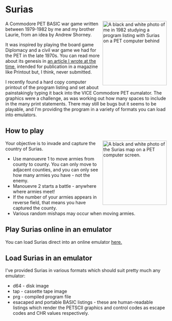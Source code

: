 # Surias
<img src="photos/Surias-Giles-listing.jpeg" alt="A black and white photo of me in 1982 studying a program listing with Surias on a PET computer behind" width="200" align="right">

A Commodore PET BASIC war game written between 1979-1982 by me and my brother Laurie, from an idea by Andrew Shorney.

It was inspired by playing the board game Diplomacy and a civil war game we had for the PET in the late 1970s. You can read more about its genesis in [an article I wrote at the time](docs/Surias-writing-a-program-can-be-fun-Blog-My-Wiki.pdf), intended for publication in a magazine like Printout but, I think, never submitted.

I recently found a hard copy computer printout of the program listing and set about painstakingly typing it back into the VICE Commodore PET eumalator. The graphics were a challenge, as was working out how many spaces to include in the many print statements. There may still be bugs but it seems to be playable, and I'm providing the program in a variety of formats you can load into emulators.

## How to play

<img src="photos/Surias-screen-photo.jpeg" alt="A black and white photo of the Surias map on a PET computer screen." width="200" align="right">

Your objective is to invade and capture the country of Surias.
- Use manouevre 1 to move armies from county to county. You can only move to adjacent counties, and you can only see how many armies you have - not the enemy.
- Manouevre 2 starts a battle - anywhere where armies meet!
- If the number of your armies appears in reverse field, that means you have captured the county.
- Various random mishaps may occur when moving armies.

## Play Surias online in an emulator 
You can load Surias direct into an online emulator [here.](https://www.masswerk.at/pet/#data=100%20REM*SURIAS2.5%3ATO%20RUN%20ON%208K%20UP%20PET*%0A110%20REM*(C)1982%20G%20%26%20L.%20BOOTH*%0A120%20REM*CONCEPT%20BY%20A.R.SHORNEY*%0A130%20CLR%0A140%20REM%20POKE59468%2C12%0A150%20Z%24%3D%22%7B19%7D%7B17%7D%7B17%7D%7B17%7D%7B17%7D%7B17%7D%7B17%7D%7B17%7D%7B17%7D%7B17%7D%7B17%7D%7B17%7D%7B17%7D%7B17%7D%7B17%7D%7B17%7D%7B17%7D%7B17%7D%7B17%7D%7B17%7D%7B17%7D%22%0A160%20DIMV(10)%3ADIMN(10)%3ADIMB%24(10)%0A170%20PRINT%22%7B147%7D%20%20%20%20%20%20%20%20%20%20%20%20%20************%22%0A180%20PRINT%22%20%20%20%20%20%20%20%20%20%20%20%20%20*%20%20%7B164%7D%7B164%7D%7B164%7D%7B164%7D%7B164%7D%7B164%7D%20%20*%22%0A190%20PRINT%22%20%20%20%20%20%20%20%20%20%20%20%20%20*%20%20%7B18%7DSURIAS%7B146%7D%20%20*%22%0A200%20PRINT%22%20%20%20%20%20%20%20%20%20%20%20%20%20*%20%20%20%20%20%20%20%20%20%20*%22%0A210%20PRINT%22%20%20%20%20%20%20%20%20%20%20%20%20%20************%22%0A220%20PRINT%22%7B17%7D%7B17%7D%20%20%20%20%20%20%20%20%20%20%20%20%20SPRING%201812%22%0A230%20PRINTZ%24%0A240%20INPUT%22%7B145%7D%7B145%7DTYPE%20IN%20YOUR%20SURNAME%22%3BNA%24%0A250%20A%3D5%3AB%3D25%0A260%20S%3DINT((B-A)*RND(1)%2BA)%0A270%20V(7)%3D85%2BS%0A280%20FORL%3D1TO10%0A290%20X%3D1%3AY%3D10%0A300%20K%3DINT((Y-X)*RND(1)%2BX)%0A310%20N(L)%3D(15%2BS%2BK)-7%0A320%20N(7)%3D0%0A330%20NEXTL%0A340%20QQ%3D0%0A350%20FORKL%3D1TO10%0A360%20IFB%24(KL)%3D%22%7B18%7D%22THENQQ%3DQQ%2B1%0A370%20NEXTKL%0A380%20G%3D0%0A390%20FORYA%3D1TO10%0A400%20IFB%24(YA)%3C%3E%22%7B18%7D%22THENG%3DG%2B1%0A410%20NEXTYA%0A420%20G%3DG-1%0A430%20V(7)%3DV(7)%2B1%2BQQ%3AN(6)%3DN(6)%2BG%0A440%20FORCX%3D1TO10%0A450%20IFN(CX)%3D0THENB%24(CX)%3D%22%7B18%7D%22%0A460%20IFV(CX)%3D0THENB%24(CX)%3D%22%22%0A470%20NEXTCX%0A480%20IFN(6)%3E60THEN500%0A490%20GOTO550%0A500%20AG%3D1%3ABL%3D11%0A510%20CD%3DINT((BL-AG)*RND(1)%2BAG)%0A520%20IFCD%3D7THENCD%3D1%0A530%20N(6)%3DN(6)-10%0A540%20N(CD)%3DN(CD)%2B10%0A550%20IFN(6)%3C0THEN1870%0A560%20REM%20POKE59409%2C52%0A570%20PRINT%22%7B147%7D%7B19%7D%7B207%7D%7B163%7D%7B163%7D%7B163%7D%7B163%7D%7B163%7D%7B163%7D%7B163%7D%7B163%7D%7B163%7D%7B163%7D%7B163%7D%7B163%7D%7B207%7D%7B163%7D%7B163%7D%7B163%7D%7B163%7D%7B163%7D%7B163%7D%7B163%7D%7B163%7D%7B163%7D%7B163%7D%7B163%7D%7B163%7D%7B207%7D%7B163%7D%7B163%7D%7B163%7D%7B163%7D%7B163%7D%7B163%7D%7B163%7D%7B163%7D%7B163%7D%7B163%7D%7B163%7D%7B208%7D%22%0A580%20PRINT%22%7B165%7D%7B160%7D%7B160%7D%20%20%20(1)%20%20%20%20%7B165%7D(2)%20%20%20%20%20%20%20%20%20%7B205%7D(3)%20%20%20%20%20%20%20%20%7B167%7D%22%0A590%20PRINT%22%7B204%7D%20%20%20%20%20%20%20%20%20%20%20%20%7B165%7D%20%20%20%20%20%20%20%20%20%20%20%20%20%7B205%7D%20%20%20%20%20%20%20%20%20%20%7B167%7D%22%0A600%20PRINT%22%7B166%7D%7B204%7D%20%20%20%20%20%20%20%20%20%20%7B206%7D%7B205%7D%20%20%20%20%20%20%20%20%20%20%20%20%20%20%7B207%7D%7B163%7D%7B163%7D%7B208%7D%20%20%20%20%20%20%7B167%7D%22%0A610%20PRINT%22%7B166%7D%7B166%7D%7B165%7D%20%20%20%20%20%20%20%20%7B206%7D%20%20%7B205%7D%7B164%7D%7B164%7D%7B164%7D%7B164%7D%7B164%7D%7B164%7D%7B164%7D%7B164%7D%7B164%7D%7B164%7D%7B164%7D%7B164%7D%7B207%7D(6)%20%7B163%7D%7B165%7D%20%20%20%20%7B167%7D%22%0A620%20PRINT%22%7B166%7D%7B166%7D%7B165%7D%20%20%20%20%20%20%20%7B206%7D%20%20%20%20%20%20%20%20%7B165%7D%20%20%20%20%20%20%20%7B165%7D%7B160%7D%7B160%7D%7B160%7D%7B160%7D%20%7B204%7D%7B160%7D%7B160%7D%7B160%7D%7B160%7D%7B167%7D%22%0A630%20PRINT%22%7B166%7D%7B166%7D%7B204%7D%20%20%20%20%20%20%7B206%7D%7B205%7D%20%20%20%20%20%20%20%20%7B165%7D%20%20%20%20%20%20%20%7B204%7D%20%20%20%20%20%7B165%7D%7B205%7D%20%20%20%7B167%7D%22%0A640%20PRINT%22%7B166%7D%7B166%7D%7B166%7D%7B204%7D%20%20%20%7B206%7D%7B163%7D%20%20%7B205%7D%7B160%7D%7B160%7D%7B160%7D%7B160%7D%7B160%7D%7B160%7D%7B160%7D%7B205%7D%20%20%20%20%20%20%20%20%7B204%7D%7B164%7D%7B164%7D%7B164%7D%7B164%7D%7B165%7D%20%7B205%7D%20%20%7B167%7D%22%0A650%20PRINT%22%7B166%7D%7B166%7D%7B166%7D%7B166%7D%7B204%7D%7B206%7D%7B163%7D%20%20%20%20%20%7B205%7D%20(4)%20%20%20%7B165%7D%7B160%7D(5)%20%20%20%20%20%7B165%7D%7B160%7D%7B160%7D%7B160%7D%7B160%7D%7B160%7D%7B163%7D%7B205%7D%7B186%7D%22%0A660%20PRINT%22%7B166%7D%7B166%7D%7B166%7D%7B166%7D%7B165%7D%20%20%20%20%20%20%20%7B167%7D%7B160%7D%7B160%7D%7B160%7D%7B160%7D%7B160%7D%7B160%7D%7B160%7D%7B207%7D%7B163%7D%7B205%7D%7B164%7D%7B164%7D%7B164%7D%7B160%7D%7B160%7D%7B160%7D%20%7B165%7D%7B160%7D%7B160%7D%7B160%7D%7B160%7D%7B160%7D%7B160%7D%7B160%7D%7B167%7D%22%0A670%20PRINT%22%7B166%7D%7B166%7D%7B166%7D%7B166%7D%7B165%7D%7B160%7D%7B160%7D%20%20%20%20%20%7B206%7D%7B204%7D%7B164%7D%20%20%20%20%20%7B165%7D%20%20%7B206%7D%20%20%7B205%7D%7B164%7D%7B164%7D%7B164%7D%7B165%7D%7B160%7D%7B160%7D%7B160%7D%7B160%7D%7B160%7D%7B160%7D%7B160%7D%7B167%7D%22%0A680%20PRINT%22%7B166%7D%7B166%7D%7B166%7D%7B166%7D%7B165%7D%7B160%7D%7B160%7D%7B160%7D%7B160%7D%7B160%7D%7B160%7D%7B167%7D%20%20%20%7B205%7D%7B164%7D%7B164%7D%7B164%7D%7B164%7D%7B165%7D%20%20%7B165%7D%20%20%20%7B160%7D%7B160%7D%7B160%7D%7B165%7D%20%20%20%20%20%20%20%7B167%7D%22%0A690%20PRINT%22%7B166%7D%7B166%7D%7B166%7D%7B166%7D%7B165%7D%7B160%7D%7B160%7D%7B160%7D%7B160%7D%20%20%7B206%7D%20%20%20%20%20%20%20%20%20%20%20%7B165%7D%20%20%20%20%20%20%7B165%7D%7B160%7D%7B160%7D%7B160%7D%7B160%7D%7B160%7D%7B160%7D%7B160%7D%7B167%7D%22%0A700%20PRINT%22%7B166%7D%7B166%7D%7B166%7D%7B166%7D%7B165%7D%7B160%7D%7B160%7D%7B160%7D%7B160%7D%7B160%7D%7B167%7D%20%7B160%7D%7B160%7D%7B160%7D%7B160%7D%7B160%7D%7B160%7D%7B160%7D%7B160%7D%7B160%7D%7B160%7D%7B160%7D%7B205%7D%20(9)%20%7B160%7D%7B205%7D%20(10)%20%20%7B167%7D%22%0A710%20PRINT%22%7B166%7D%7B166%7D%7B166%7D%7B166%7D%7B165%7D%20%20%20%20%20%7B167%7D%20%7B160%7D%7B160%7D%7B160%7D%7B160%7D%7B160%7D%7B160%7D%7B160%7D%7B160%7D%7B160%7D%7B160%7D%7B160%7D%7B167%7D%20%20%20%20%20%20%20%7B165%7D%20%7B160%7D%7B160%7D%20%20%7B164%7D%7B186%7D%22%0A720%20PRINT%22%7B166%7D%7B166%7D%7B166%7D%7B166%7D%7B204%7D%20(7)%20%7B167%7D%7B160%7D%20%20%20%20%20%20(8)%7B164%7D%7B164%7D%7B206%7D%20%20%20%20%20%20%20%7B165%7D%20%20%20%7B164%7D%7B186%7D%7B166%7D%7B166%7D%22%0A730%20PRINT%22%7B166%7D%7B166%7D%7B166%7D%7B166%7D%7B166%7D%7B204%7D%20%20%20%20%7B167%7D%20%20%20%20%7B164%7D%7B164%7D%7B164%7D%7B164%7D%7B164%7D%7B206%7D%20%20%20%20%20%20%20%20%20%20%7B165%7D%20%20%7B186%7D%7B166%7D%7B166%7D%7B166%7D%7B166%7D%22%0A740%20PRINT%22%7B166%7D%7B166%7D%7B166%7D%7B166%7D%7B166%7D%7B166%7D%7B204%7D%7B164%7D%7B164%7D%7B164%7D%7B186%7D%7B164%7D%7B164%7D%7B164%7D%7B186%7D%7B166%7D%7B166%7D%7B166%7D%7B166%7D%7B166%7D%7B204%7D%7B164%7D%7B164%7D%7B164%7D%7B164%7D%7B164%7D%7B164%7D%7B164%7D%7B164%7D%7B164%7D%7B164%7D%7B204%7D%7B164%7D%7B186%7D%7B166%7D%7B166%7D%7B166%7D%7B166%7D%7B166%7D%22%0A750%20PRINT%22%7B166%7D%7B166%7D%7B166%7D%7B166%7D%7B166%7D%7B166%7D%7B166%7D%7B166%7D%7B166%7D%7B166%7D%7B166%7D%7B166%7D%7B166%7D%7B166%7D%7B166%7D%7B166%7D%7B166%7D%7B166%7D%7B166%7D%7B166%7D%7B166%7D%7B166%7D%7B166%7D%7B166%7D%7B166%7D%7B166%7D%7B166%7D%7B166%7D%7B166%7D%7B166%7D%7B166%7D%7B166%7D%7B166%7D%7B166%7D%7B166%7D%7B166%7D%7B166%7D%7B166%7D%7B166%7D%22%0A760%20PRINT%22%7B19%7D%7B17%7D%7B17%7D%7B17%7D%7B17%7D%7B17%7D%7B29%7D%7B29%7D%7B29%7D%7B29%7D%7B29%7D%7B29%7D%7B29%7D%7B29%7D%7B29%7D%7B29%7D%7B29%7D%7B29%7D%7B29%7D%7B29%7D%7B29%7D%7B29%7D%7B29%7D%7B29%7D%7B29%7D%7B29%7D%7B29%7D%7B29%7D%7B29%7D%7B29%7D%7B29%7D%7B29%7D%7B29%7D%7B29%7D%22B%24(6)%3BV(6)%0A770%20PRINT%22%7B19%7D%7B17%7D%7B29%7D%20%22B%24(1)%3BV(1)%0A780%20PRINT%22%7B19%7D%7B17%7D%7B29%7D%7B29%7D%7B29%7D%7B29%7D%7B29%7D%7B29%7D%7B29%7D%7B29%7D%7B29%7D%7B29%7D%7B29%7D%7B29%7D%7B29%7D%7B29%7D%7B29%7D%7B29%7D%7B29%7D%7B29%7D%22B%24(2)%3BV(2)%0A790%20PRINT%22%7B19%7D%7B17%7D%7B29%7D%7B29%7D%7B29%7D%7B29%7D%7B29%7D%7B29%7D%7B29%7D%7B29%7D%7B29%7D%7B29%7D%7B29%7D%7B29%7D%7B29%7D%7B29%7D%7B29%7D%7B29%7D%7B29%7D%7B29%7D%7B29%7D%7B29%7D%7B29%7D%7B29%7D%7B29%7D%7B29%7D%7B29%7D%7B29%7D%7B29%7D%7B29%7D%7B29%7D%7B29%7D%7B29%7D%7B29%7D%22B%24(3)%3BV(3)%0A800%20PRINT%22%7B17%7D%7B17%7D%7B17%7D%7B17%7D%7B17%7D%7B17%7D%7B17%7D%7B17%7D%7B17%7D%7B157%7D%7B157%7D%7B157%7D%7B157%7D%7B157%7D%7B157%7D%7B157%7D%7B157%7D%7B157%7D%22B%24(10)%3BV(10)%0A810%20PRINT%22%7B19%7D%7B29%7D%7B29%7D%7B29%7D%7B29%7D%7B29%7D%7B17%7D%7B17%7D%7B17%7D%7B17%7D%7B17%7D%7B17%7D%7B17%7D%7B17%7D%7B17%7D%7B17%7D%7B17%7D%7B17%7D%22B%24(7)%3BV(7)%0A820%20PRINT%22%7B17%7D%7B17%7D%7B29%7D%7B29%7D%7B29%7D%7B29%7D%7B29%7D%7B29%7D%7B29%7D%7B29%7D%7B29%7D%7B29%7D%7B29%7D%22B%24(8)%3BV(8)%0A830%20PRINT%22%7B145%7D%7B29%7D%7B29%7D%7B29%7D%7B29%7D%7B29%7D%7B29%7D%7B29%7D%7B29%7D%7B29%7D%7B29%7D%7B29%7D%7B29%7D%7B29%7D%7B29%7D%7B29%7D%7B29%7D%7B29%7D%7B29%7D%7B29%7D%7B29%7D%7B29%7D%7B29%7D%7B29%7D%7B29%7D%7B29%7D%22B%24(9)%3BV(9)%0A840%20PRINT%22%7B19%7D%7B17%7D%7B17%7D%7B17%7D%7B17%7D%7B17%7D%7B17%7D%7B17%7D%7B29%7D%7B29%7D%7B29%7D%7B29%7D%7B29%7D%7B29%7D%7B29%7D%7B29%7D%7B29%7D%7B29%7D%7B29%7D%7B29%7D%22B%24(4)%3BV(4)%0A850%20PRINT%22%7B19%7D%7B17%7D%7B17%7D%7B17%7D%7B17%7D%7B17%7D%7B17%7D%7B17%7D%7B29%7D%7B29%7D%7B29%7D%7B29%7D%7B29%7D%7B29%7D%7B29%7D%7B29%7D%7B29%7D%7B29%7D%7B29%7D%7B29%7D%7B29%7D%7B29%7D%7B29%7D%7B29%7D%7B29%7D%7B29%7D%7B29%7D%7B29%7D%7B29%7D%22B%24(5)%3BV(5)%0A860%20REM%20POKE59409%2C60%0A870%20PRINTZ%24%3B%22%7B17%7D%22%3BSPC(26)%0A880%20PRINTZ%24%3BSPC(39)%0A890%20NJ%3DNJ%2B1%3AIFNJ%3E100THENGOTO2050%0A900%20IFNJ%3D25THENGOSUB2430%0A910%20IFNJ%3D50THENGOSUB2450%0A920%20IFNJ%3D75THENGOSUB2470%0A930%20PRINTZ%24%3BSPC(39)%0A940%20PRINTZ%24%22MANOEUVRE(1-2)%20%20%20%20%20%20%20%20%20%22%3B%0A950%20INPUT%20MA%0A960%20IF%20MA%3D1THEN990%0A970%20IF%20MA%3D2THEN1250%0A980%20GOTO870%0A990%20PRINTZ%24%22ENTER%20COUNTIES%20(FROM%2CTO)%20%20%20%22%0A1000%20PRINTSPC(24)%0A1010%20INPUT%22%7B145%7D%22%3BF%2CT%0A1020%20IFF%3C1%20OR%20F%3E10THEN990%0A1030%20IFT%3C1%20OR%20T%3E10THEN990%0A1040%20IFF%3C%3E7%20THEN1110%0A1050%20IFF%3D7%20AND%20T%3D4%20THEN1110%0A1060%20IFF%3D7%20AND%20T%3D8%20THEN1110%0A1070%20IFF%3D7%20AND%20T%3D1%20THEN1110%0A1080%20PRINTZ%24%22ILLEGAL%20MANOEUVRE%20%20%20%20%20%20%20%22%0A1090%20FORXX%3D1TO2000%3ANEXTXX%0A1100%20GOTO990%0A1110%20IFV(F)%3D0THEN1220%0A1120%20PRINTZ%24%22QUANTITY%20%20%20%20%20%20%20%20%20%20%20%20%20%20%20%20%20%20%20%20%20%20%20%20%22%0A1130%20PRINTSPC(40)%0A1140%20INPUT%22%7B145%7D%22%3BQ%0A1150%20Q%3DINT(Q)%0A1160%20IFQ%3C1THEN1120%0A1170%20GOSUB2170%0A1180%20IFQ%3EV(F)THEN1220%0A1190%20V(F)%3DV(F)-Q%0A1200%20V(T)%3DV(T)%2BQ%0A1210%20GOTO340%0A1220%20PRINTZ%24%22NOT%20ENOUGH%20ARMIES%20IN%22F%22%7B157%7D%20%20%20%20%20%22%0A1230%20FORK%3D1TO2000%3ANEXTK%0A1240%20GOTO870%0A1250%20FORL%3D1TO10%0A1260%20IFV(L)%3E0%20AND%20N(L)%3E0THEN1290%0A1270%20NEXTL%0A1280%20GOTO340%0A1290%20IFV(L)%20%3EN(L)THEN1310%0A1300%20N(L)%3DN(L)-V(L)%3AGOTO1330%0A1310%20V(L)%3DV(L)-N(L)%3AGOTO1610%0A1320%20PRINT%22%7B19%7D%22%0A1330%20PRINTZ%24%22%22%0A1340%20PRINT%22%7B145%7D%7B145%7D%7B18%7DBATTLE%20IN%22L%22%7B157%7D!!%7B146%7D%20%20%20%20%20%20%20%20%20%20%20%20%20%22%0A1350%20PRINT%22THE%20BATTLE%20IS%20UNDER%20WAY%2C%20SIR!!%20%20%22%0A1360%20IFL%3D1THENZZ%3D32895%0A1370%20IFL%3D2THENZZ%3D32865%0A1380%20IFL%3D3THENZZ%3D32884%0A1390%20IFL%3D4THENZZ%3D33024%0A1400%20IFL%3D5THENZZ%3D33073%0A1410%20IFL%3D6THENZZ%3D33039%0A1420%20IFL%3D7THENZZ%3D33175%0A1430%20IFL%3D8THENZZ%3D33303%0A1440%20IFL%3D9THENZZ%3D33357%0A1450%20IFL%3D10THENZZ%3D33400%0A1460%20FORXX%3D1TO50%0A1470%20AA%3D1%3ABB%3D256%0A1480%20CC%3DINT((BB-AA)*RND(1)%2BAA)%0A1490%20POKEZZ%2CCC%0A1500%20NEXTXX%0A1510%20POKEZZ%2C32%0A1520%20PRINT%22%7B145%7DIT'S%20LOOKING%20BAD%20%20%20%20%20%20%20%20%20%20%20%20%20%20%20%20%22%0A1530%20V(L)%3D0%0A1540%20FORXX%3D1TO2000%3ANEXTXX%0A1550%20PRINT%22%7B145%7D%7B145%7DYOU'VE%20GOT%20%7B18%7DNO%20ARMIES%20LEFT%7B146%7D%20IN%22L%22%7B157%7D.%20%20%20%20%20%20%20%20%20%20%20%20%20%20%20%20%20%20%20%20%20%20%20%20%22%0A1560%20PRINT%22%7B145%7DTHEY'VE%20GOT%22N(L)%22ARMIES%20LEFT.%20%20%20%20%20%20%20%20%20%20%20%20%20%20%20%20%20%20%20%20%20%20%20%20%20%20%20%20%20%20%20%20%22%0A1570%20FORXX%3D1TO2000%3ANEXTXX%0A1580%20IFN(L)%3D0%20AND%20V(L)%3D0%20THENGOSUB2010%0A1590%20NEXTL%0A1600%20GOTO340%0A1610%20PRINTZ%24%0A1620%20PRINT%22%7B18%7D%7B145%7D%7B145%7DBATTLE%20IN%22L%22%7B157%7D!!%7B146%7D%20%20%20%20%20%20%20%20%20%20%20%20%20%20%20%20%20%20%20%22%0A1630%20PRINT%22THE%20BATTLE%20IS%20UNDERWAY%2C%20SIR!!%20%20%20%20%20%20%20%20%20%22%0A1640%20IFL%3D1THENZZ%3D32895%0A1650%20IFL%3D2THENZZ%3D32865%0A1660%20IFL%3D3THENZZ%3D32884%0A1670%20IFL%3D4THENZZ%3D33024%0A1680%20IFL%3D5THENZZ%3D33073%0A1690%20IFL%3D6THENZZ%3D33039%0A1700%20IFL%3D7THENZZ%3D33175%0A1710%20IFL%3D8THENZZ%3D33303%0A1720%20IFL%3D9THENZZ%3D33357%0A1730%20IFL%3D10THENZZ%3D33400%0A1740%20FORFX%3D1TO50%0A1750%20AA%3D1%3ABB%3D256%0A1760%20CC%3DINT((BB-AA)*RND(1)%2BAA)%0A1770%20POKEZZ%2CCC%0A1780%20NEXTFX%0A1790%20POKEZZ%2C32%0A1800%20PRINT%22%7B145%7DTHINGS%20ARE%20LOOKING%20GOOD!!%20%20%20%20%20%20%20%20%20%20%20%20%22%0A1810%20N(L)%3D0%0A1820%20FORXX%3D1TO2000%3ANEXTXX%0A1830%20PRINT%22%7B145%7DTHEY'VE%20GOT%20%7B18%7DNO%20ARMIES%20LEFT%7B146%7DIN%20%22L%22%7B157%7D.%22%0A1840%20FORXX%3D1TO2000%3ANEXTXX%0A1850%20NEXTL%0A1860%20GOTO340%0A1870%20PRINT%22%7B147%7DCONGRATULATIONS!!!%22%0A1880%20PRINT%22%7B17%7D%7B17%7DYOU%20HAVE%20SUCCESSFULLY%20CAPTURED%22%0A1890%20PRINT%22%7B17%7DTHE%20KINGDOM%20OF%20SURIAS%2C%20AND%22%0A1900%20PRINT%22%7B17%7DDESTROYED%20THE%20DEFENDING%20ARMY.%22%0A1910%20PRINT%22%7B17%7DYOUR%20NAME%20WILL%20GO%20DOWN%20IN%20THE%22%0A1920%20PRINT%22%7B17%7DANNALS%20OF%20HISTORY!!%22%0A1930%20PRINT%22%7B17%7DYOU%20HAD%22100-NJ%22MANOEUVRES%20LEFT%22%0A1940%20PRINT%22%7B17%7DARISE%20SIR%20%22NA%24%0A1950%20PRINT%22%7B17%7D%7B17%7D%7B17%7DDOES%20SIR%20%22NA%24%22%20REQUIRE%20ANOTHER%22%0A1960%20PRINT%22%7B17%7DGAME%22%3B%0A1970%20INPUTXY%24%0A1980%20IFLEFT%24(YS%24%2C1)%3D%22Y%22THEN130%0A1990%20PRINT%22%7B17%7D%7B147%7DGOODBYE...SIR%22%0A2000%20END%0A2010%20PRINT%22%7B147%7DSTALEMATE%20IN%20COUNTY%22L%22!!%22%0A2020%20PRINT%22%7B17%7D%7B17%7DALL%20ARMIES%20IN%22L%22DESTROYED.%22%0A2030%20FORXX%3D1TO2000%3ANEXTXX%0A2040%20RETURN%0A2050%20PRINT%22%7B147%7D%7B164%7D%7B164%7D%7B164%7D%7B164%7D%7B164%7D%7B164%7D%7B164%7D%22%0A2060%20PRINT%22%7B18%7DSORRY!!%22%0A2070%20PRINT%22%7B17%7D%7B17%7DYOUR%20SPRING%20CAMPAIGN%20HAS%20FAILED.%22%0A2080%20PRINT%22%7B17%7DTHE%20WINTER%20HAS%20SET%20IN%2CAND%20YOUR%20TROOPS%22%0A2090%20PRINT%22%7B17%7DARE%20FREEZING%20TO%20DEATH.%20YOU%20MUST%20MAKE%22%0A2100%20PRINT%22%7B17%7DA%20STRATEGIC%20WITHDRAWL.%22%0A2110%20PRINT%22%7B17%7DREAD%20YOUR%20HISTORY%20BOOKS%20NEXT%20TIME!!%22%0A2120%20PRINT%22%7B17%7D%7B17%7DDO%20YOU%20WANT%20ANOTHER%20GO%22%3B%0A2130%20INPUTXY%24%0A2140%20IFLEFT%24(XY%24%2C1)%3D%22Y%22THEN130%0A2150%20PRINT%22%7B147%7DGOODBYE...EX-GENERAL%20%22NA%24%0A2160%20END%0A2170%20PY%3D1%3AMO%3D21%0A2180%20ZA%3DINT((MO-PY)*RND(1)%2BPY)%0A2190%20IFZA%3D1THEN2210%0A2200%20RETURN%0A2210%20IFNJ%3C10THENRETURN%0A2220%20LI%3D1%3APE%3D4%0A2230%20R1%3DINT((PE-LI)*RND(1)%2BLI)%0A2240%20IFR1%3D1THEN2280%0A2250%20IFR1%3D2THEN2330%0A2260%20IFR1%3D3THEN2380%0A2270%20GOTO2220%0A2280%20PRINTZ%24%22AMBUSH!!%20ONLY%22INT(Q%2F4)%22ARMIES%20ARRIVED%22%0A2290%20PRINT%22IN%20COUNTY%22T%3AV(T)%3DV(T)-Q%3AV(T)%3DV(T)%2BQ%2F4%0A2300%20FOREE%3D1TO4000%3ANEXTEE%0A2310%20V(T)%3DINT(V(T))%0A2320%20RETURN%0A2330%20PRINTZ%24%22FLOODS!!%20ONLY%22INT(Q%2F3)%22ARMIES%20ARRIVED%22%0A2340%20PRINT%22IN%20COUNTY%22T%3AV(T)%3DV(T)-Q%3AV(T)%3DV(T)%2BQ%2F3%0A2350%20FOREE%3D1TO4000%3ANEXTEE%0A2360%20V(T)%3DINT(V(T))%0A2370%20RETURN%0A2380%20PRINTZ%24%22TYPHOID!!%20ONLY%22INT(Q%2F2)%22ARMIES%20ARRIVED%22%0A2390%20PRINT%22IN%20COUNTY%22T%3AV(T)%3DV(T)-Q%3AV(T)%3DV(T)%2BQ%2F2%0A2400%20FOREE%3D1%20TO%204000%3ANEXTEE%0A2410%20V(T)%3DINT(V(T))%0A2420%20RETURN%0A2430%20PRINTZ%24%22SUMMER%20IS%20APPROACHING!!%20%20%20%20%20%20%20%20%20%22%3AFOREE%3D1TO4000%3ANEXTEE%0A2440%20RETURN%0A2450%20PRINTZ%24%22AUTUMN%20IS%20APPROACHING!!%20%20%20%20%20%20%20%20%20%22%3AFOREE%3D1TO4000%3ANEXTEE%0A2460%20RETURN%0A2470%20PRINTZ%24%22WINTER%20IS%20APPROACHING!!%20%20%20%20%20%20%20%20%20%22%3AFOREE%3D1TO4000%3ANEXTEE%0A2480%20RETURN&rom=2&list=true&autorun=true)

## Load Surias in an emulator
I've provided Surias in various formats which should suit pretty much any emulator:
- d64 - disk image
- tap - cassette tape image
- prg - compiled program file
- esacaped and portable BASIC listings - these are human-readable listings which render the PETSCII graphics and control codes as escape codes and CHR values respectively.
